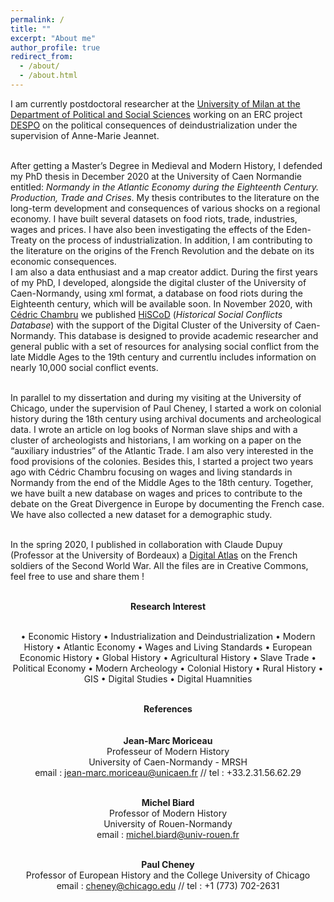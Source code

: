 ```yaml
---
permalink: /
title: ""
excerpt: "About me"
author_profile: true
redirect_from: 
  - /about/
  - /about.html
---
```



I am currently postdoctoral researcher at the [University of Milan at the Department of Political and Social Sciences](https://www.unimi.it/en/ugov/person/paul-maneuvrier) working on an ERC project [DESPO](https://cordis.europa.eu/project/id/853033/fr) on the political consequences of deindustrialization under the supervision of Anne-Marie Jeannet. 

<br>After getting a Master’s Degree in Medieval and Modern History, I defended my PhD thesis in December 2020 at the University of Caen Normandie entitled: _Normandy in the Atlantic Economy during the Eighteenth Century. Production, Trade and Crises_. My thesis contributes to the literature on the long-term development and consequences of various shocks on a regional economy. I have built several datasets on food riots, trade, industries, wages and prices. I have also been investigating the effects of the Eden-Treaty on the process of industrialization. In addition, I am contributing to the literature on the origins of the French Revolution and the debate on its economic consequences.
<br>I am also a data enthusiast and a map creator addict. During the first years of my PhD, I developed, alongside the digital cluster of the University of Caen-Normandy, using xml format, a database on food riots during the Eighteenth century, which will be available soon. In November 2020, with [Cédric Chambru](https://cedricchambru.github.io/) we published [HiSCoD](https://www.unicaen.fr/hiscod/) (_Historical Social Conflicts Database_) with the support of the Digital Cluster of the University of Caen-Normandy. This database is designed to provide academic researcher and general public with a set of resources for analysing social conflict from the late Middle Ages to the 19th century and currentlu includes information on nearly 10,000 social conflict events. 

<br>In parallel to my dissertation and during my visiting at the University of Chicago, under the supervision of Paul Cheney, I started a work on colonial history during the 18th century using archival documents and archeological data. I wrote an article on log books of Norman slave ships and with a cluster of archeologists and historians, I am working on a paper on the “auxiliary industries” of the Atlantic Trade. I am also very interested in the food provisions of the colonies.
Besides this, I started a project two years ago with Cédric Chambru focusing on wages and living standards in Normandy from the end of the Middle Ages to the 18th century. Together, we have built a new database on wages and prices to contribute to the debate on the Great Divergence in Europe by documenting the French case. We have also collected a new dataset for a demographic study.

<br>In the spring 2020, I published in collaboration with Claude Dupuy (Professor at the University of Bordeaux) a [Digital Atlas](https://mortsoublies.fr/) on the French soldiers of the Second World War. All the files are in Creative Commons, feel free to use and share them !
<br></br>
**<p align="center">Research Interest**
<br></br>
<p align="center">• Economic History • Industrialization and Deindustrialization • Modern History • Atlantic Economy • Wages and Living Standards • European Economic History
• Global History • Agricultural History • Slave Trade
• Political Economy  • Modern Archeology • Colonial History
• Rural History • GIS • Digital Studies • Digital Huamnities
  <br></br></p>

**<p align="center">
References** 
<br></br>
**<br>Jean-Marc Moriceau**
<br>Professeur of Modern History 
<br>University of Caen-Normandy - MRSH
<br>email : jean-marc.moriceau@unicaen.fr // tel : +33.2.31.56.62.29</br>
**<p align="center">
<br>Michel Biard**
<br>Professor of Modern History 
<br>University of Rouen-Normandy
<br>email : michel.biard@univ-rouen.fr</br>
**<p align="center">
<br>Paul Cheney**
<br>Professor of European History and the College University of Chicago
<br>email : cheney@chicago.edu // tel : +1 (773) 702-2631</br></p>


